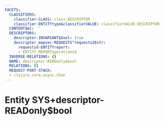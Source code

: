 ```yaml
---
FACETS:
  CLASSIFIERS:
    classifier-CLASS: class-DESCRIPTOR
    classifier-ENTITYtype&classifierVALUE: classifierVALUE-DESCRIPTOR
  CONTENT$ml: ''
  DESCRIPTORS:
    descriptor-INVARIANT$bool: true
    descriptor_mapvec-REQUESTS^requestid$str:
      requestid-ENTITYreport:
      - ENTITY_REPORToperationid
  INVERSE-RELATIONS: {}
  NAME: descriptor-READonly$bool
  RELATIONS: {}
  REQUEST-PORT-STACK:
  - clojure.core.async.chan
---
```

# Entity SYS+descriptor-READonly$bool


